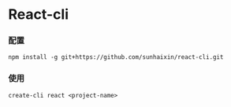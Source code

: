 # React-cli

### 配置
`npm install -g git+https://github.com/sunhaixin/react-cli.git`

### 使用
`create-cli react <project-name>`